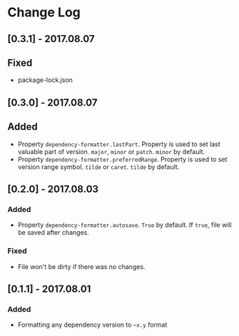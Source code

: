 # Change Log

## [0.3.1] - 2017.08.07
## Fixed
- package-lock.json

## [0.3.0] - 2017.08.07
## Added
- Property `dependency-formatter.lastPart`. Property is used to set last valuable part of version. `major`, `minor` or `patch`. `minor` by default.
- Property `dependency-formatter.preferredRange`. Property is used to set version range symbol. `tilde` or `caret`. `tilde` by default.

## [0.2.0] - 2017.08.03
### Added
- Property `dependency-formatter.autosave`. `True` by default. If `true`, file will be saved after changes. 
### Fixed
- File won't be dirty if there was no changes.

## [0.1.1] - 2017.08.01
### Added
- Formatting any dependency version to `~x.y` format
